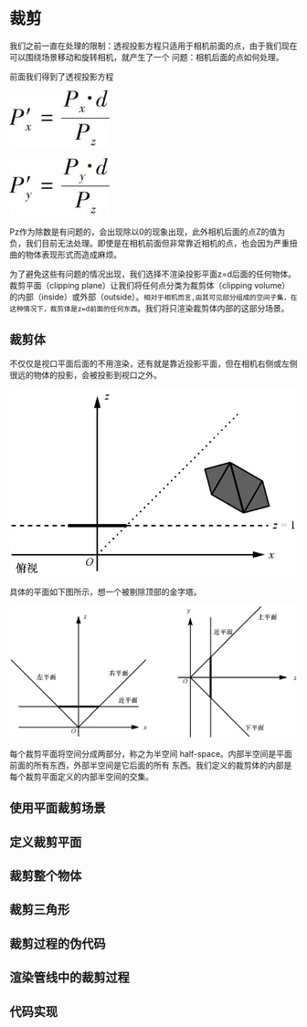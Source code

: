 # 裁剪

我们之前一直在处理的限制：透视投影方程只适用于相机前面的点，由于我们现在可以围绕场景移动和旋转相机，就产生了一个
问题：相机后面的点如何处理。

前面我们得到了透视投影方程

![x上的坐标的透视投影方程](../.gitbook/assets/chapter-16image21.jpg)

![y上的坐标的透视投影方程](../.gitbook/assets/chapter-16image22.jpg)

Pz作为除数是有问题的，会出现除以0的现象出现，此外相机后面的点Z的值为负，我们目前无法处理。即使是在相机前面但非常靠近相机的点，也会因为严重扭曲的物体表现形式而造成麻烦。

为了避免这些有问题的情况出现，我们选择不渲染投影平面z=d后面的任何物体。裁剪平面（clipping plane）让我们将任何点分类为裁剪体（clipping volume）的内部（inside）或外部（outside）。`相对于相机而言,由其可见部分组成的空间子集，在这种情况下，裁剪体是z=d前面的任何东西`。我们将只渲染裁剪体内部的这部分场景。

## 裁剪体

不仅仅是视口平面后面的不用渲染，还有就是靠近投影平面，但在相机右侧或左侧很远的物体的投影，会被投影到视口之外。

![位于相机前方但被投影到视口之外的物体](../.gitbook/assets/chapter-16image2.png)

具体的平面如下图所示，想一个被剔除顶部的金字塔。

![定义我们的裁剪体的5个平面](../.gitbook/assets/chapter-16image3.png)

每个裁剪平面将空间分成两部分，称之为半空间 half-space。内部半空间是平面前面的所有东西，外部半空间是它后面的所有
东西。我们定义的裁剪体的内部是每个裁剪平面定义的内部半空间的交集。

## 使用平面裁剪场景

## 定义裁剪平面

## 裁剪整个物体

## 裁剪三角形

## 裁剪过程的伪代码

## 渲染管线中的裁剪过程

## 代码实现

```html

```
